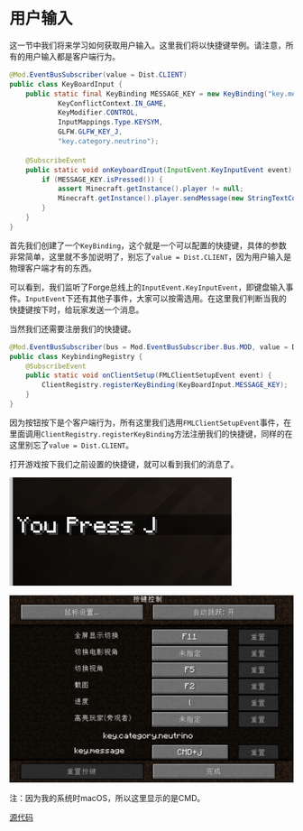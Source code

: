 # 用户输入

这一节中我们将来学习如何获取用户输入。这里我们将以快捷键举例。请注意，所有的用户输入都是客户端行为。

```java
@Mod.EventBusSubscriber(value = Dist.CLIENT)
public class KeyBoardInput {
    public static final KeyBinding MESSAGE_KEY = new KeyBinding("key.message",
            KeyConflictContext.IN_GAME,
            KeyModifier.CONTROL,
            InputMappings.Type.KEYSYM,
            GLFW.GLFW_KEY_J,
            "key.category.neutrino");

    @SubscribeEvent
    public static void onKeyboardInput(InputEvent.KeyInputEvent event) {
        if (MESSAGE_KEY.isPressed()) {
            assert Minecraft.getInstance().player != null;
            Minecraft.getInstance().player.sendMessage(new StringTextComponent("You Press J"));
        }
    }
}

```

首先我们创建了一个`KeyBinding`，这个就是一个可以配置的快捷键，具体的参数非常简单，这里就不多加说明了，别忘了`value = Dist.CLIENT`，因为用户输入是物理客户端才有的东西。

可以看到，我们监听了Forge总线上的`InputEvent.KeyInputEvent`，即键盘输入事件。`InputEvent`下还有其他子事件，大家可以按需选用。在这里我们判断当我的快捷键按下时，给玩家发送一个消息。

当然我们还需要注册我们的快捷键。

```java
@Mod.EventBusSubscriber(bus = Mod.EventBusSubscriber.Bus.MOD, value = Dist.CLIENT)
public class KeybindingRegistry {
    @SubscribeEvent
    public static void onClientSetup(FMLClientSetupEvent event) {
        ClientRegistry.registerKeyBinding(KeyBoardInput.MESSAGE_KEY);
    }
}
```

因为按钮按下是个客户端行为，所有这里我们选用`FMLClientSetupEvent`事件，在里面调用`ClientRegistry.registerKeyBinding`方法注册我们的快捷键，同样的在这里别忘了`value = Dist.CLIENT`。

打开游戏按下我们之前设置的快捷键，就可以看到我们的消息了。

![image-20200516170355856](intro.assets/image-20200516170355856.png)

![image-20200516170445384](intro.assets/image-20200516170445384.png)

注：因为我的系统时macOS，所以这里显示的是CMD。

[源代码](https://github.com/FledgeXu/NeutrinoSourceCode/tree/master/src/main/java/com/tutorial/neutrino/input)


